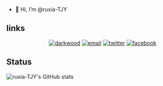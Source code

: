 - 👋 Hi, I’m @ruxia-TJY


## links

<p align="center">
  <a href="https://blog.jiayublog.cn"><img src="https://img.icons8.com/fluent/96/000000/domain.png" alt="darkwood"/></a>
  <a href="mailto:ruxia-tjy@gmail.com"><img src="https://img.icons8.com/color/96/000000/gmail.png" alt="email"/></a>
  <a href="https://twitter.com/ruxia37"><img src="https://img.icons8.com/color/96/000000/twitter-squared.png" alt="twitter"/></a>
  <a href="https://www.facebook.com/profile.php?id=100073721817275"><img src="https://img.icons8.com/color/96/000000/facebook.png" alt="facebook"/></a>
</p>
<!---
ruxia-TJY/ruxia-TJY is a ✨ special ✨ repository because its `README.md` (this file) appears on your GitHub profile.
You can click the Preview link to take a look at your changes.
--->

## Status
![ruxia-TJY's GitHub stats](https://github-readme-stats.vercel.app/api?username=ruxia-TJY&show_icons=true&theme=radical)
